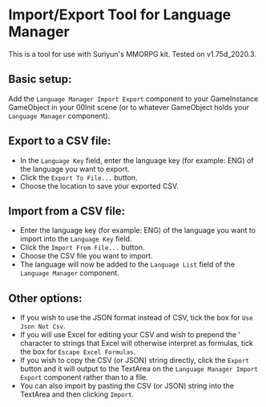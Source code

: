 # Import/Export Tool for Language Manager
This is a tool for use with Suriyun's MMORPG kit.
Tested on v1.75d_2020.3.

## Basic setup:
Add the `Language Manager Import Export` component to your GameInstance
GameObject in your 00Init scene (or to whatever GameObject holds your
`Language Manager` component).

## Export to a CSV file:
* In the `Language Key` field, enter the language key (for example: ENG) of the language you want to export.
* Click the `Export To File...` button.
* Choose the location to save your exported CSV.

## Import from a CSV file:
* Enter the language key (for example: ENG) of the language you want to import
into the `Language Key` field.
* Click the `Import From File...` button.
* Choose the CSV file you want to import.
* The language will now be added to the `Language List` field of the
`Language Manager` component.

## Other options:
* If you wish to use the JSON format instead of CSV, tick the box for
`Use Json Not Csv`.
* If you will use Excel for editing your CSV and wish to prepend the ' character
to strings that Excel will otherwise interpret as formulas, tick the
box for `Escape Excel Formulas`.
* If you wish to copy the CSV (or JSON) string directly, click the `Export` button
and it will output to the TextArea on the `Language Manager Import Export`
component rather than to a file.
* You can also import by pasting the CSV (or JSON) string into the TextArea
and then clicking `Import`.

